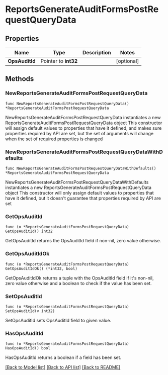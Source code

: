 # ReportsGenerateAuditFormsPostRequestQueryData

## Properties

Name | Type | Description | Notes
------------ | ------------- | ------------- | -------------
**OpsAuditId** | Pointer to **int32** |  | [optional] 

## Methods

### NewReportsGenerateAuditFormsPostRequestQueryData

`func NewReportsGenerateAuditFormsPostRequestQueryData() *ReportsGenerateAuditFormsPostRequestQueryData`

NewReportsGenerateAuditFormsPostRequestQueryData instantiates a new ReportsGenerateAuditFormsPostRequestQueryData object
This constructor will assign default values to properties that have it defined,
and makes sure properties required by API are set, but the set of arguments
will change when the set of required properties is changed

### NewReportsGenerateAuditFormsPostRequestQueryDataWithDefaults

`func NewReportsGenerateAuditFormsPostRequestQueryDataWithDefaults() *ReportsGenerateAuditFormsPostRequestQueryData`

NewReportsGenerateAuditFormsPostRequestQueryDataWithDefaults instantiates a new ReportsGenerateAuditFormsPostRequestQueryData object
This constructor will only assign default values to properties that have it defined,
but it doesn't guarantee that properties required by API are set

### GetOpsAuditId

`func (o *ReportsGenerateAuditFormsPostRequestQueryData) GetOpsAuditId() int32`

GetOpsAuditId returns the OpsAuditId field if non-nil, zero value otherwise.

### GetOpsAuditIdOk

`func (o *ReportsGenerateAuditFormsPostRequestQueryData) GetOpsAuditIdOk() (*int32, bool)`

GetOpsAuditIdOk returns a tuple with the OpsAuditId field if it's non-nil, zero value otherwise
and a boolean to check if the value has been set.

### SetOpsAuditId

`func (o *ReportsGenerateAuditFormsPostRequestQueryData) SetOpsAuditId(v int32)`

SetOpsAuditId sets OpsAuditId field to given value.

### HasOpsAuditId

`func (o *ReportsGenerateAuditFormsPostRequestQueryData) HasOpsAuditId() bool`

HasOpsAuditId returns a boolean if a field has been set.


[[Back to Model list]](../README.md#documentation-for-models) [[Back to API list]](../README.md#documentation-for-api-endpoints) [[Back to README]](../README.md)


